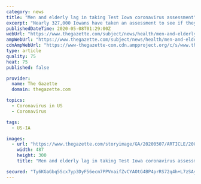 ```yaml
---
category: news
title: "Men and elderly lag in taking Test Iowa coronavirus assessment"
excerpt: "Nearly 327,000 Iowans have taken an assessment to see if they are eligible to be checked for COVID-19 under the Test Iowa Initiative."
publishedDateTime: 2020-05-08T01:29:00Z
webUrl: "https://www.thegazette.com/subject/news/health/men-and-elderly-lag-in-taking-test-iowa-coronavirus-assessment-20200507"
ampWebUrl: "https://www.thegazette.com/subject/news/health/men-and-elderly-lag-in-taking-test-iowa-coronavirus-assessment-20200507?template=amphtml"
cdnAmpWebUrl: "https://www-thegazette-com.cdn.ampproject.org/c/s/www.thegazette.com/subject/news/health/men-and-elderly-lag-in-taking-test-iowa-coronavirus-assessment-20200507?template=amphtml"
type: article
quality: 75
heat: 75
published: false

provider:
  name: The Gazette
  domain: thegazette.com

topics:
  - Coronavirus in US
  - Coronavirus

tags:
  - US-IA

images:
  - url: "https://www.thegazette.com/storyimage/GA/20200507/ARTICLE/200509757/AR/0/AR-200509757.jpg&MaxH=300&MaxW=500"
    width: 487
    height: 300
    title: "Men and elderly lag in taking Test Iowa coronavirus assessment"

secured: "Ty6KGaGbq5Scx7yp3DyF56ecm7PPVnaifZvCYAOtG4BP4prRS72q4h+L7zSAyV+HoUAW2T0MDIxogTt3SbVrgl9PRt3gOwjMKVLMujVX3IGCugR+SGpWWXwpljNx78B2il+IOowoOValBNzsifb2zLm8uium7mIc8iBExK6s9h3/FF4HFWYLjjhbHN8mfum1aOarHYDnZOt23te3aGQ2/uIpI2sJxe1c4FOi2+3rOu/RbgFs+to9dIV0TmxkGkCrU8LykZDbsCYqr3bRjK/NbjOde51JgCWAObI/4fPGs7vxZuYCzaStIrrialo04dgz;i4xo7hyg7e8ZklEDjLpvPA=="
---
```


